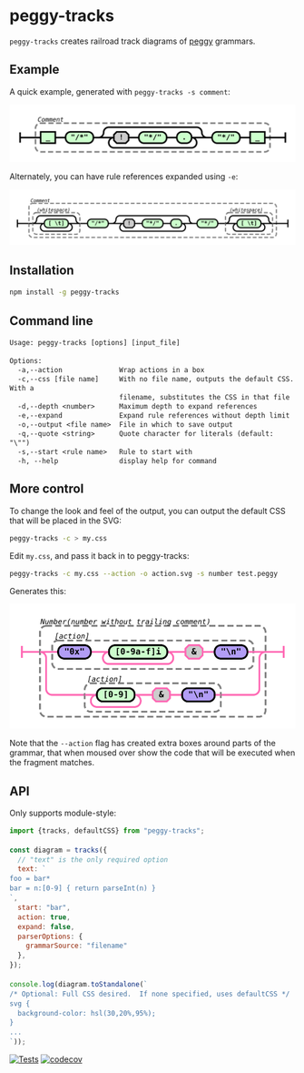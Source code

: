 # peggy-tracks

`peggy-tracks` creates railroad track diagrams of [peggy](https://peggyjs.org/) grammars.

## Example

A quick example, generated with `peggy-tracks -s comment`:

![comments](./test/output/comment.svg)

Alternately, you can have rule references expanded using `-e`:

![comments-expanded](./test/output/test.svg)

## Installation

```bash
npm install -g peggy-tracks
```

## Command line

```
Usage: peggy-tracks [options] [input_file]

Options:
  -a,--action              Wrap actions in a box
  -c,--css [file name]     With no file name, outputs the default CSS.  With a
                           filename, substitutes the CSS in that file
  -d,--depth <number>      Maximum depth to expand references
  -e,--expand              Expand rule references without depth limit
  -o,--output <file name>  File in which to save output
  -q,--quote <string>      Quote character for literals (default: "\"")
  -s,--start <rule name>   Rule to start with
  -h, --help               display help for command
```

## More control

To change the look and feel of the output, you can output the default CSS that
will be placed in the SVG:

```sh
peggy-tracks -c > my.css
```

Edit `my.css`, and pass it back in to peggy-tracks:

```sh
peggy-tracks -c my.css --action -o action.svg -s number test.peggy
```

Generates this:

![comments-expanded](./test/output/action.svg)

Note that the `--action` flag has created extra boxes around parts of the
grammar, that when moused over show the code that will be executed when the
fragment matches.

## API

Only supports module-style:

```js
import {tracks, defaultCSS} from "peggy-tracks";

const diagram = tracks({
  // "text" is the only required option
  text: `
foo = bar*
bar = n:[0-9] { return parseInt(n) }
`,
  start: "bar",
  action: true,
  expand: false,
  parserOptions: {
    grammarSource: "filename"
  },
});

console.log(diagram.toStandalone(`
/* Optional: Full CSS desired.  If none specified, uses defaultCSS */
svg {
  background-color: hsl(30,20%,95%);
}
...
`));
```

[![Tests](https://github.com/peggyjs/peggy-tracks/actions/workflows/node.js.yml/badge.svg)](https://github.com/peggyjs/peggy-tracks/actions/workflows/node.js.yml)
[![codecov](https://codecov.io/gh/peggyjs/peggy-tracks/branch/main/graph/badge.svg?token=KX7ED6FH85)](https://codecov.io/gh/peggyjs/peggy-tracks)
